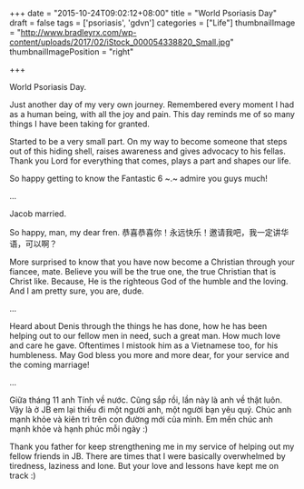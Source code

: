 +++
date = "2015-10-24T09:02:12+08:00"
title = "World Psoriasis Day"
draft = false
tags = ['psoriasis', 'gdvn']
categories = ["Life"]
thumbnailImage = "http://www.bradleyrx.com/wp-content/uploads/2017/02/iStock_000054338820_Small.jpg"
thumbnailImagePosition = "right"

+++

World Psoriasis Day.

Just another day of my very own journey. Remembered every moment I had as a human being, with all the joy and pain. This day reminds me of so many things I have been taking for granted.

Started to be a very small part. On my way to become someone that steps out of this hiding shell, raises awareness and gives advocacy to his fellas. Thank you Lord for everything that comes, plays a part and shapes our life.

So happy getting to know the Fantastic 6 ~.~ admire you guys much!

...

Jacob married.

So happy, man, my dear fren. 恭喜恭喜你！永远快乐！邀请我吧，我一定讲华语，可以啊？

More surprised to know that you have now become a Christian through your fiancee, mate. Believe you will be the true one, the true Christian that is Christ like. Because, He is the righteous God of the humble and the loving. And I am pretty sure, you are, dude.

...

Heard about Denis through the things he has done, how he has been helping out to our fellow men in need, such a great man. How much love and care he gave. Oftentimes I mistook him as a Vietnamese too, for his humbleness. May God bless you more and more dear, for your service and the coming marriage!

...

Giữa tháng 11 anh Tính về nước. Cũng sắp rồi, lần này là anh về thật luôn. Vậy là ở JB em lại thiếu đi một người anh, một người bạn yêu quý. Chúc anh mạnh khỏe và kiên trì trên con đường mới của mình. Em mến chúc anh mạnh khỏe và hạnh phúc mỗi ngày :)

Thank you father for keep strengthening me in my service of helping out my fellow friends in JB. There are times that I were basically overwhelmed by tiredness, laziness and lone. But your love and lessons have kept me on track :)